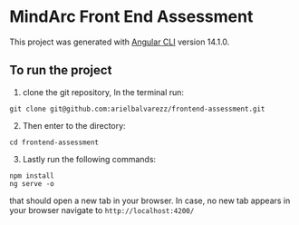 # MindArc Front End Assessment

This project was generated with [Angular CLI](https://github.com/angular/angular-cli) version 14.1.0.

## To run the project

1. clone the git repository, In the terminal run:
```
git clone git@github.com:arielbalvarezz/frontend-assessment.git
```
2. Then enter to the directory:
```
cd frontend-assessment
```
3. Lastly run the following commands:
```
npm install
ng serve -o
```
that should open a new tab in your browser. In case, no new tab appears in your browser navigate to `http://localhost:4200/`
